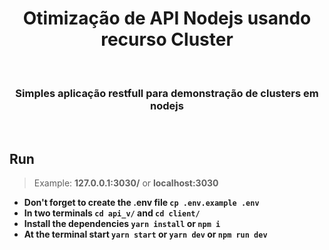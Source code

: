 <h1 align="center">Otimização de API Nodejs usando recurso Cluster</h1>
<br>
<h3 align="center">Simples aplicação restfull para demonstração de clusters em nodejs</h3>
<br>

## Run
> Example: **127.0.0.1:3030/** or **localhost:3030**

- **Don't forget to create the .env file `cp .env.example .env`**
- **In two terminals `cd api_v/` and `cd client/`**
- **Install the dependencies `yarn install` or `npm i`**
- **At the terminal start `yarn start` or `yarn dev` or `npm run dev`**